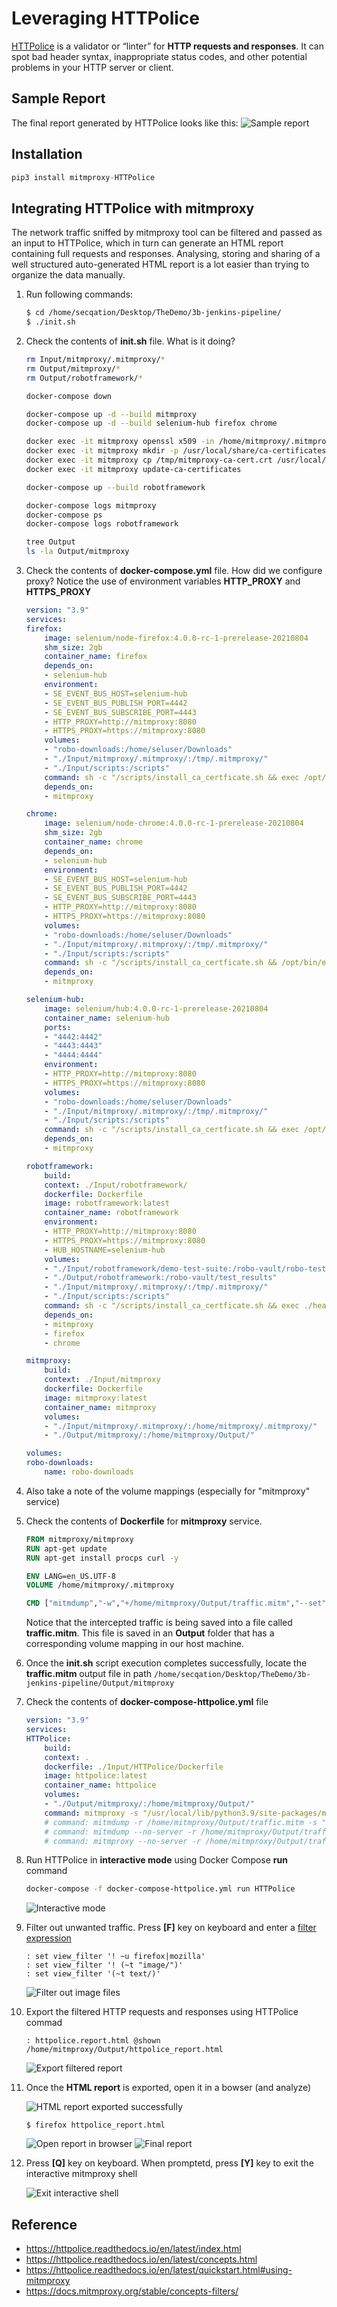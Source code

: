 # Leveraging HTTPolice

[HTTPolice](https://httpolice.readthedocs.io/en/latest/index.html) is a validator or “linter” for **HTTP requests and responses**. It can spot bad header syntax, inappropriate status codes, and other potential problems in your HTTP server or client.


## Sample Report

The final report generated by HTTPolice looks like this:
![Sample report](images/httpolice_report.png)

## Installation

```python
pip3 install mitmproxy-HTTPolice
```

## Integrating HTTPolice with mitmproxy

The network traffic sniffed by mitmproxy tool can be filtered and passed as an input to HTTPolice, which in turn can generate an HTML report containing full requests and responses. Analysing, storing and sharing of a well structured auto-generated HTML report is a lot easier than trying to organize the data manually.

1. Run following commands:

    ```bash
    $ cd /home/secqation/Desktop/TheDemo/3b-jenkins-pipeline/
    $ ./init.sh
    ```

2. Check the contents of **init.sh** file. What is it doing?

    ```init.sh
    rm Input/mitmproxy/.mitmproxy/*
    rm Output/mitmproxy/*
    rm Output/robotframework/*

    docker-compose down

    docker-compose up -d --build mitmproxy
    docker-compose up -d --build selenium-hub firefox chrome

    docker exec -it mitmproxy openssl x509 -in /home/mitmproxy/.mitmproxy/mitmproxy-ca-cert.pem -inform PEM -out /tmp/mitmproxy-ca-cert.crt
    docker exec -it mitmproxy mkdir -p /usr/local/share/ca-certificates/
    docker exec -it mitmproxy cp /tmp/mitmproxy-ca-cert.crt /usr/local/share/ca-certificates/mitmproxy.crt
    docker exec -it mitmproxy update-ca-certificates

    docker-compose up --build robotframework

    docker-compose logs mitmproxy
    docker-compose ps
    docker-compose logs robotframework

    tree Output
    ls -la Output/mitmproxy
    ```

3. Check the contents of **docker-compose.yml** file. How did we configure proxy? Notice the use of environment variables **HTTP_PROXY** and **HTTPS_PROXY**

    ```yml
    version: "3.9"
    services:
    firefox:
        image: selenium/node-firefox:4.0.0-rc-1-prerelease-20210804
        shm_size: 2gb
        container_name: firefox
        depends_on:
        - selenium-hub
        environment:
        - SE_EVENT_BUS_HOST=selenium-hub
        - SE_EVENT_BUS_PUBLISH_PORT=4442
        - SE_EVENT_BUS_SUBSCRIBE_PORT=4443
        - HTTP_PROXY=http://mitmproxy:8080
        - HTTPS_PROXY=https://mitmproxy:8080
        volumes:
        - "robo-downloads:/home/seluser/Downloads"
        - "./Input/mitmproxy/.mitmproxy/:/tmp/.mitmproxy/"
        - "./Input/scripts:/scripts"
        command: sh -c "/scripts/install_ca_certficate.sh && exec /opt/bin/entry_point.sh"
        depends_on:
        - mitmproxy

    chrome:
        image: selenium/node-chrome:4.0.0-rc-1-prerelease-20210804
        shm_size: 2gb
        container_name: chrome
        depends_on:
        - selenium-hub
        environment:
        - SE_EVENT_BUS_HOST=selenium-hub
        - SE_EVENT_BUS_PUBLISH_PORT=4442
        - SE_EVENT_BUS_SUBSCRIBE_PORT=4443
        - HTTP_PROXY=http://mitmproxy:8080
        - HTTPS_PROXY=https://mitmproxy:8080
        volumes:
        - "robo-downloads:/home/seluser/Downloads"
        - "./Input/mitmproxy/.mitmproxy/:/tmp/.mitmproxy/"
        - "./Input/scripts:/scripts"
        command: sh -c "/scripts/install_ca_certficate.sh && /opt/bin/entry_point.sh"
        depends_on:
        - mitmproxy

    selenium-hub:
        image: selenium/hub:4.0.0-rc-1-prerelease-20210804
        container_name: selenium-hub
        ports:
        - "4442:4442"
        - "4443:4443"
        - "4444:4444"
        environment:
        - HTTP_PROXY=http://mitmproxy:8080
        - HTTPS_PROXY=https://mitmproxy:8080
        volumes:
        - "robo-downloads:/home/seluser/Downloads"
        - "./Input/mitmproxy/.mitmproxy/:/tmp/.mitmproxy/"
        - "./Input/scripts:/scripts"
        command: sh -c "/scripts/install_ca_certficate.sh && exec /opt/bin/entry_point.sh"
        depends_on:
        - mitmproxy

    robotframework:
        build:
        context: ./Input/robotframework/
        dockerfile: Dockerfile
        image: robotframework:latest
        container_name: robotframework
        environment:
        - HTTP_PROXY=http://mitmproxy:8080
        - HTTPS_PROXY=https://mitmproxy:8080
        - HUB_HOSTNAME=selenium-hub
        volumes:
        - "./Input/robotframework/demo-test-suite:/robo-vault/robo-tests"
        - "./Output/robotframework:/robo-vault/test_results"
        - "./Input/mitmproxy/.mitmproxy/:/tmp/.mitmproxy/"
        - "./Input/scripts:/scripts"
        command: sh -c "/scripts/install_ca_certficate.sh && exec ./healthcheck.sh"
        depends_on:
        - mitmproxy
        - firefox
        - chrome

    mitmproxy:
        build:
        context: ./Input/mitmproxy
        dockerfile: Dockerfile
        image: mitmproxy:latest
        container_name: mitmproxy
        volumes:
        - "./Input/mitmproxy/.mitmproxy/:/home/mitmproxy/.mitmproxy/"
        - "./Output/mitmproxy/:/home/mitmproxy/Output/"

    volumes:
    robo-downloads:
        name: robo-downloads
    ```

4. Also take a note of the volume mappings (especially for "mitmproxy" service)
5. Check the contents of **Dockerfile** for **mitmproxy** service.

    ```Dockerfile
    FROM mitmproxy/mitmproxy
    RUN apt-get update
    RUN apt-get install procps curl -y

    ENV LANG=en_US.UTF-8
    VOLUME /home/mitmproxy/.mitmproxy

    CMD ["mitmdump","-w","+/home/mitmproxy/Output/traffic.mitm","--set","ssl_insecure=true"]
    ```

    Notice that the intercepted traffic is being saved into a file called **traffic.mitm**. This file is saved in an **Output** folder that has a corresponding volume mapping in our host machine.

6. Once the **init.sh** script execution completes successfully, locate the **traffic.mitm** output file in path `/home/secqation/Desktop/TheDemo/3b-jenkins-pipeline/Output/mitmproxy`
7. Check the contents of **docker-compose-httpolice.yml** file

    ```yml
    version: "3.9"
    services:
    HTTPolice:
        build:
        context: .
        dockerfile: ./Input/HTTPolice/Dockerfile
        image: httpolice:latest
        container_name: httpolice
        volumes:
        - "./Output/mitmproxy/:/home/mitmproxy/Output/"
        command: mitmproxy -s "/usr/local/lib/python3.9/site-packages/mitmproxy_httpolice.py" -r /home/mitmproxy/Output/traffic.mitm --set httpolice_mark=comment --no-server 
        # command: mitmdump -r /home/mitmproxy/Output/traffic.mitm -s "/usr/local/lib/python3.9/site-packages/mitmproxy_httpolice.py -o html /home/mitmproxy/Output/http_report.html"
        # command: mitmdump --no-server -r /home/mitmproxy/Output/traffic.mitm --anticache --showhost --flow-detail 4 --ssl-insecure -s "/usr/local/lib/python3.9/site-packages/mitmproxy_httpolice.py"
        # command: mitmproxy --no-server -r /home/mitmproxy/Output/traffic.mitm --anticache --showhost --ssl-insecure -s "/usr/local/lib/python3.9/site-packages/mitmproxy_httpolice.py"
    ```

8. Run HTTPolice in **interactive mode** using Docker Compose **run** command

    ```bash
    docker-compose -f docker-compose-httpolice.yml run HTTPolice
    ```
    ![Interactive mode](images/interactive_mode.png)

9. Filter out unwanted traffic. Press **[F]** key on keyboard and enter a [filter expression](https://docs.mitmproxy.org/stable/concepts-filters/)

    ```
    : set view_filter '! ~u firefox|mozilla'
    : set view_filter '! (~t "image/")'
    : set view_filter '(~t text/)'
    ```

    ![Filter out image files](images/filter_out_image_files.png)    

10. Export the filtered HTTP requests and responses using HTTPolice commad

    ```
    : httpolice.report.html @shown /home/mitmproxy/Output/httpolice_report.html
    ```

    ![Export filtered report](images/export_filtered_report.png)

11. Once the **HTML report** is exported, open it in a bowser (and analyze)

    ![HTML report exported successfully](images/report_exported.png)

    ```
    $ firefox httpolice_report.html
    ```

    ![Open report in browser](images/httpolice_report_file.png)
    ![Final report](images/final_report.png)

12. Press **[Q]** key on keyboard. When promptetd, press **[Y]** key to exit the interactive mitmproxy shell

    ![Exit interactive shell](images/exit.png)

## Reference

* https://httpolice.readthedocs.io/en/latest/index.html
* https://httpolice.readthedocs.io/en/latest/concepts.html
* https://httpolice.readthedocs.io/en/latest/quickstart.html#using-mitmproxy
* https://docs.mitmproxy.org/stable/concepts-filters/